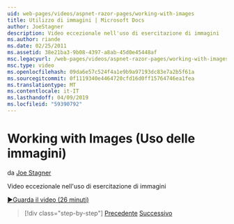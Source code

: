 ```yaml
---
uid: web-pages/videos/aspnet-razor-pages/working-with-images
title: Utilizzo di immagini | Microsoft Docs
author: JoeStagner
description: Video eccezionale nell'uso di esercitazione di immagini
ms.author: riande
ms.date: 02/25/2011
ms.assetid: 38e21ba3-9b08-4397-a8ab-45d0e45448af
msc.legacyurl: /web-pages/videos/aspnet-razor-pages/working-with-images
msc.type: video
ms.openlocfilehash: 09da6e57c524f4a1e9b9a97193dc83e7a2b5f61a
ms.sourcegitcommit: 0f1119340e4464720cfd16d0ff15764746ea1fea
ms.translationtype: MT
ms.contentlocale: it-IT
ms.lasthandoff: 04/09/2019
ms.locfileid: "59390792"
---
```

# <a name="working-with-images"></a>Working with Images (Uso delle immagini)

da [Joe Stagner](https://github.com/JoeStagner)

Video eccezionale nell'uso di esercitazione di immagini

[&#9654;Guarda il video (26 minuti)](https://channel9.msdn.com/Blogs/ASP-NET-Site-Videos/working-with-images)

> [!div class="step-by-step"]
> [Precedente](working-with-files.md)
> [Successivo](working-with-video.md)
